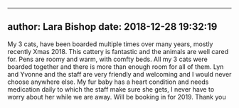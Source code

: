 
---
author: Lara Bishop
date: 2018-12-28 19:32:19
---
My 3 cats, have been boarded multiple times over many years, mostly recently Xmas 2018.  This cattery is fantastic and the animals are well cared for. Pens are roomy and warm, with comfty beds. All my 3 cats were boarded together and there is more than enough room for all of them.
Lyn and Yvonne and the staff are very friendly and welcoming and I would never choose anywhere else.  My fur baby has a heart condition and needs medication daily to which the staff make sure she gets, I never have to worry about her while we are away. Will be booking in for 2019.  Thank you

